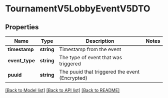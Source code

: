 # TournamentV5LobbyEventV5DTO

## Properties
Name | Type | Description | Notes
------------ | ------------- | ------------- | -------------
**timestamp** | **string** | Timestamp from the event | 
**event_type** | **string** | The type of event that was triggered | 
**puuid** | **string** | The puuid that triggered the event (Encrypted) | 

[[Back to Model list]](../README.md#documentation-for-models) [[Back to API list]](../README.md#documentation-for-api-endpoints) [[Back to README]](../README.md)


